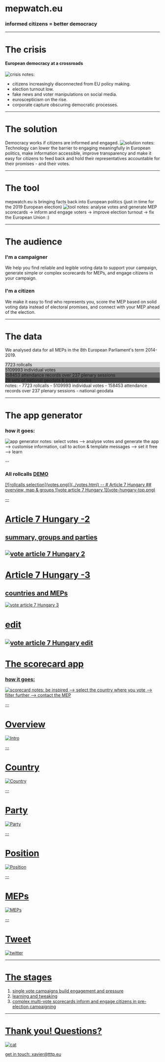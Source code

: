 # mepwatch.eu
### informed citizens = better democracy

---
# The crisis
#### European democracy at a crossroads
![crisis](crisis.png)
notes:
- citizens increasingly disconnected from EU policy making. 
- election turnout low. 
- fake news and voter manipulations on social media.
- euroscepticism on the rise. 
- corporate capture obscuring democratic processes.

---
# The solution
Democracy works if citizens are informed and engaged.
![solution](solution.png)
notes:
Technology can lower the barrier to engaging meaningfully in European politics, make information accessible, improve transparency and make it easy for citizens to feed back and hold their representatives accountable for their promises - and their votes.

---

# The tool
mepwatch.eu is bringing facts back into European politics (just in time for the 2019 European election)
![tool](tool.png)
notes:
analyse votes and generate MEP scorecards -> inform and engage voters -> improve election turnout -> fix the European Union :)

---
# The audience
<div class="row">
<div class="col">
<h3>I'm a campaigner</h3>
We help you find reliable and legible voting data to support your campaign, generate simple or complex scorecards for MEPs, and engage citizens in your campaign.
</div>
<div class="col">

<h3>I'm a citizen</h3>
We make it easy to find who represents you, score the MEP based on solid voting data instead of electoral promises, and connect with your MEP ahead of the election.
</div>
</div>

---
# The data
We analysed data for all MEPs in the 8th European Parliament's term 2014-2019.

<div class="container">
  <div class="row">
    <div class="col p-4 bd-highlight" style="background:#d9d9d9">7723 rollcalls</div>
    <div class="col p-4 bd-highlight" style="background:#a8a8a8">5109993 individual votes</div>
  </div>
  <div class="row">
    <div class="col p-4 bd-highlight" style="background:#666666">158453 attendance records over 237 plenary sessions</div>
    <div class="col p-4 bd-highlight" style="background:#444444">28 sets of national geodata & postal codes</div>
  </div>
</div>
notes:
- 7723 rollcalls 
- 5109993 individual votes
- 158453 attendance records over 237 plenary sessions
- national geodata

---
# The app generator
### how it goes:
![app generator](generator.png)
notes:
select votes --> analyse votes and generate the app --> customise information, call to action & template messages --> set it free --> learn

-- 
<h3>All rollcalls <a href="../votes.html" class="btn btn-primary" target="_blank">DEMO</h3>
[![rollcalls selection](votes.png)](../votes.html)
--
# Article 7 Hungary
## overview, map & groups
![vote article 7 Hungary 1](vote-hungary-top.png)

--
# Article 7 Hungary -2
## summary, groups and parties
![vote article 7 Hungary 2](vote-hungary-middle.png)
--
# Article 7 Hungary -3
## countries and MEPs
![vote article 7 Hungary 3](vote-hungary-bottom.png)

# edit
![vote article 7 Hungary edit](vote-hungary-edit.png)
---
# The scorecard app
### how it goes:
![scorecard](scorecard.png)
notes:
be inspired --> select the country where you vote --> filter further --> contact the MEP

--
# Overview
![Intro](widget-intro.png)

--
# Country
![Country](widget-country.png)

--
# Party 
![Party](widget-party.png)

--
# Position
![Position](widget-position.png)

--
# MEPs
![MEPs](widget-meps.png)

--
# Tweet
![twitter](widget-twitter.png)


---
# The stages
1. single vote campaigns build engagement and pressure
2. learning and tweaking
3. complex multi-vote scorecards inform and engage citizens in pre-election campaigning

---
# Thank you! Questions?
![cat](question.gif)

get in touch: xavier@tttp.eu

